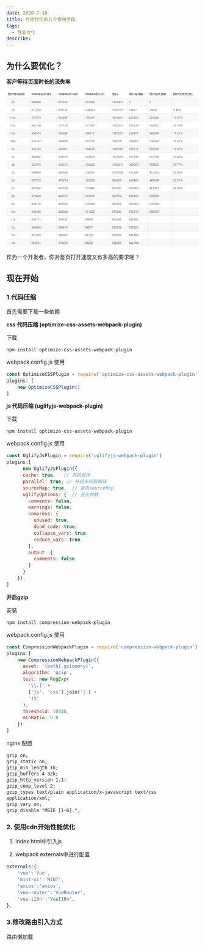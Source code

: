 ```yaml
---
date: 2020-7-18
title: 性能优化的几个常用手段
tags:
  - 性能优化
describe: 
---
```


## 为什么要优化？

**客户等待页面时长的流失率**

![](./images/image-20201229141952707.png)

作为一个开发者，你对首页打开速度又有多高的要求呢？

## 现在开始


### 1.代码压缩

首先需要下载一些依赖

**css 代码压缩 (optimize-css-assets-webpack-plugin)**

下载

```shell
npm install optimize-css-assets-webpack-plugin
```

webpack.config.js 使用

```js
const OptimizeCSSPlugin = require('optimize-css-assets-webpack-plugin');
plugins: [
    new OptimizeCSSPlugin()
]
```

**js 代码压缩 (uglifyjs-webpack-plugin)**

下载

```shell
npm install optimize-css-assets-webpack-plugin
```

webpack.config.js 使用

```js
const UglifyJsPlugin = require('uglifyjs-webpack-plugin')
plugins:[
      new UglifyJsPlugin({
      cache: true,   // 开启缓存
      parallel: true, // 开启多线程编译
      sourceMap: true,  // 是否sourceMap
      uglifyOptions: {  // 丑化参数
        comments: false,
        warnings: false,
        compress: {
          unused: true,
          dead_code: true,
          collapse_vars: true,
          reduce_vars: true
        },
        output: {
          comments: false
        }
      }
    }),
]
```

**开启gzip**

安装

```shell
npm install compression-webpack-plugin
```

webpack.config.js 使用

```js
const CompressionWebpackPlugin = require('compression-webpack-plugin')
plugins:[
    new CompressionWebpackPlugin({
      asset: '[path].gz[query]',
      algorithm: 'gzip',
      test: new RegExp(
        '\\.(' +
        ['js', 'css'].join('|') +
        ')$'
      ),
      threshold: 10240,
      minRatio: 0.8
	})
]
```

nginx 配置

```nginx
gzip on;
gzip_static on;
gzip_min_length 1k;
gzip_buffers 4 32k;
gzip_http_version 1.1;
gzip_comp_level 2;
gzip_types text/plain application/x-javascript text/css application/xml;
gzip_vary on;
gzip_disable "MSIE [1-6].";
```

### 2. 使用cdn开始性能优化

1. index.html中引入js

2. webpack externals中进行配置

```js
externals:{
    'vue':'Vue',
    'mint-ui':'MINT',
    'axios':'axios',
    'vue-router':'VueRouter',
    'vue-i18n':'VueI18n',
},
```

### 3.修改路由引入方式

路由懒加载
